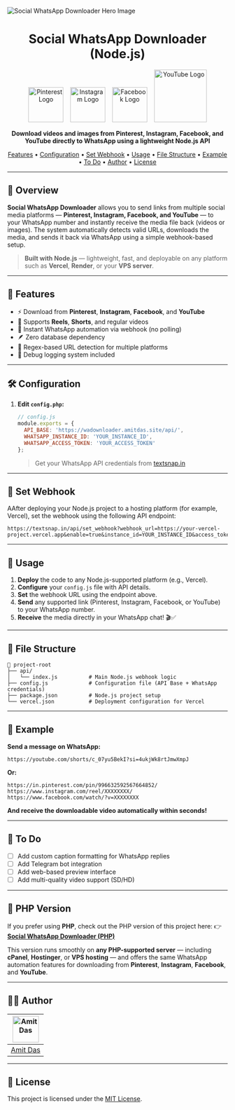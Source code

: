 ![Social WhatsApp Downloader Hero Image](https://repository-images.githubusercontent.com/1003385599/fe15526b-2aee-46e8-a36b-be4e27d5caf1)

<h1 align="center">Social WhatsApp Downloader (Node.js)
</h1>

<p align="center">
  <img src="https://upload.wikimedia.org/wikipedia/commons/thumb/3/35/Pinterest_Logo.svg/1024px-Pinterest_Logo.svg.png" width="80" alt="Pinterest Logo"/>
  &nbsp;&nbsp;
  <img src="https://upload.wikimedia.org/wikipedia/commons/e/e7/Instagram_logo_2016.svg" width="80" alt="Instagram Logo"/>
  &nbsp;&nbsp;
  <img src="https://upload.wikimedia.org/wikipedia/commons/1/1b/Facebook_icon.svg" width="80" alt="Facebook Logo"/>
  &nbsp;&nbsp;
  <img src="https://upload.wikimedia.org/wikipedia/commons/b/b8/YouTube_Logo_2017.svg" width="120" alt="YouTube Logo"/>
</p>

<p align="center">
  <b>Download videos and images from Pinterest, Instagram, Facebook, and YouTube directly to WhatsApp using a lightweight Node.js API</b>
</p>

<p align="center">
  <a href="#-features">Features</a> •
  <a href="#-configuration">Configuration</a> •
  <a href="#-set-webhook">Set Webhook</a> •
  <a href="#-usage">Usage</a> •
  <a href="#-file-structure">File Structure</a> •
  <a href="#-example">Example</a> •
  <a href="#-to-do">To Do</a> •
  <a href="#-author">Author</a> •
  <a href="#-license">License</a>
</p>

---

## 📌 Overview

**Social WhatsApp Downloader** allows you to send links from multiple social media platforms — **Pinterest, Instagram, Facebook, and YouTube** — to your WhatsApp number and instantly receive the media file back (videos or images).
The system automatically detects valid URLs, downloads the media, and sends it back via WhatsApp using a simple webhook-based setup.

> **Built with Node.js** — lightweight, fast, and deployable on any platform such as **Vercel**, **Render**, or your **VPS server**.

---

## 🚀 Features

* ⚡️ Download from **Pinterest**, **Instagram**, **Facebook**, and **YouTube**
* 📱 Supports **Reels**, **Shorts**, and regular videos
* 🔗 Instant WhatsApp automation via webhook (no polling)
* 🪶 Zero database dependency
* 🧩 Regex-based URL detection for multiple platforms
* 📝 Debug logging system included

---

## 🛠️ Configuration

1. **Edit `config.php`:**

   ```js
   // config.js
   module.exports = {
     API_BASE: 'https://wadownloader.amitdas.site/api/',
     WHATSAPP_INSTANCE_ID: 'YOUR_INSTANCE_ID',
     WHATSAPP_ACCESS_TOKEN: 'YOUR_ACCESS_TOKEN'
   };
   ```

   > Get your WhatsApp API credentials from [textsnap.in](https://textsnap.in/)

---

## 🔗 Set Webhook

AAfter deploying your Node.js project to a hosting platform (for example, Vercel), set the webhook using the following API endpoint:

```
https://textsnap.in/api/set_webhook?webhook_url=https://your-vercel-project.vercel.app&enable=true&instance_id=YOUR_INSTANCE_ID&access_token=YOUR_ACCESS_TOKEN
```

---

## 📝 Usage

1. **Deploy** the code to any Node.js-supported platform (e.g., Vercel).
2. **Configure** your `config.js` file with API details.
3. **Set** the webhook URL using the endpoint above.
4. **Send** any supported link (Pinterest, Instagram, Facebook, or YouTube) to your WhatsApp number.
5. **Receive** the media directly in your WhatsApp chat! 🎬✅

---

## 📂 File Structure

```text
📁 project-root
├── api/
│   └── index.js          # Main Node.js webhook logic
├── config.js             # Configuration file (API Base + WhatsApp credentials)
├── package.json          # Node.js project setup
└── vercel.json           # Deployment configuration for Vercel
```

---

## 📸 Example

**Send a message on WhatsApp:**

```
https://youtube.com/shorts/c_07yu5BekI?si=4ukjWk8rtJmwXmpJ
```

**Or:**

```
https://in.pinterest.com/pin/996632592567664852/
https://www.instagram.com/reel/XXXXXXXX/
https://www.facebook.com/watch/?v=XXXXXXXX
```

**And receive the downloadable video automatically within seconds!**

---

## 📌 To Do

* [ ] Add custom caption formatting for WhatsApp replies
* [ ] Add Telegram bot integration
* [ ] Add web-based preview interface
* [ ] Add multi-quality video support (SD/HD)

---

## 🧩 PHP Version

If you prefer using **PHP**, check out the PHP version of this project here: 
👉 [**Social WhatsApp Downloader (PHP)**](https://github.com/AmitDas4321/Social-WhatsApp-Downloader)

This version runs smoothly on **any PHP-supported server** — including **cPanel**, **Hostinger**, or **VPS hosting** —
and offers the same WhatsApp automation features for downloading from
**Pinterest**, **Instagram**, **Facebook**, and **YouTube**.
 
---

## 👨‍💻 Author

| [<img src="https://avatars.githubusercontent.com/u/112541611?v=4" width="60" alt="Amit Das"/>](https://amitdas.site) |
| :------------------------------------------------------------------------------------------------------------------: |
|                                           [Amit Das](https://amitdas.site)                                           |

---

## 📄 License

This project is licensed under the [MIT License](LICENSE).
